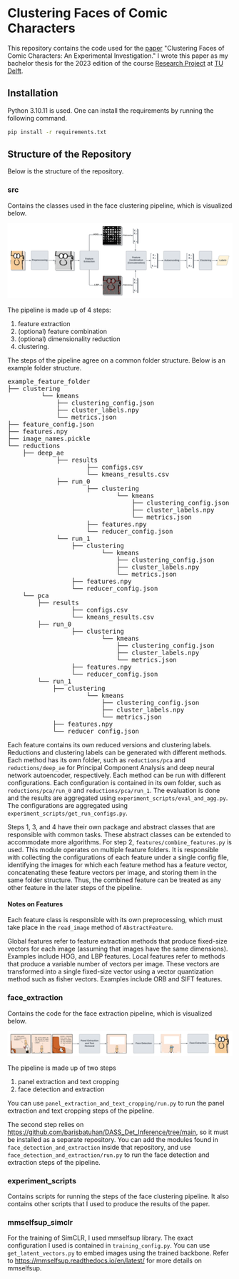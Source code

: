# Clustering Faces of Comic Characters

This repository contains the code used for the
[paper](http://resolver.tudelft.nl/uuid:2b64704d-d510-437d-a599-c9751ffa2426)
"Clustering Faces of Comic Characters: An Experimental Investigation." I wrote this
paper as my bachelor thesis for the 2023 edition of the course
[Research Project](https://github.com/TU-Delft-CSE/Research-Project) at
[TU Delft](https://github.com/TU-Delft-CSE).

## Installation

Python 3.10.11 is used. One can install the requirements by running the following
command.

```bash
pip install -r requirements.txt
```

## Structure of the Repository

Below is the structure of the repository.

### src

Contains the classes used in the face clustering pipeline, which is visualized below.

![face_clustering_pipeline](figures/face_clustering_pipeline.png)

The pipeline is made up of 4 steps:

1. feature extraction
2. (optional) feature combination
3. (optional) dimensionality reduction
4. clustering.

The steps of the pipeline agree on a common folder structure. Below is an example
folder structure.

<pre>
example_feature_folder
├── clustering
         └── kmeans
             ├── clustering_config.json
             ├── cluster_labels.npy
             └── metrics.json
├── feature_config.json
├── features.npy
├── image_names.pickle
└── reductions
    ├── deep_ae
             ├── results
                     ├── configs.csv
                     └── kmeans_results.csv
             ├── run_0
                     ├── clustering
                             └── kmeans
                                 ├── clustering_config.json
                                 ├── cluster_labels.npy
                                 └── metrics.json
                     ├── features.npy
                     └── reducer_config.json
             └── run_1
                 ├── clustering
                         └── kmeans
                             ├── clustering_config.json
                             ├── cluster_labels.npy
                             └── metrics.json
                 ├── features.npy
                 └── reducer_config.json
    └── pca
        ├── results
                 ├── configs.csv
                 └── kmeans_results.csv
        ├── run_0
                 ├── clustering
                         └── kmeans
                             ├── clustering_config.json
                             ├── cluster_labels.npy
                             └── metrics.json
                 ├── features.npy
                 └── reducer_config.json
        └── run_1
            ├── clustering
                     └── kmeans
                         ├── clustering_config.json
                         ├── cluster_labels.npy
                         └── metrics.json
            ├── features.npy
            └── reducer_config.json
</pre>

Each feature contains its own reduced versions and clustering labels. Reductions and
clustering labels can be generated with different methods. Each method has its own
folder, such as `reductions/pca` and `reductions/deep_ae` for Principal Component
Analysis and deep neural network autoencoder, respectively. Each method can be run with
different configurations. Each configuration is contained in its own folder, such as
`reductions/pca/run_0` and `reductions/pca/run_1`. The evaluation is done and the
results are aggregated using `experiment_scripts/eval_and_agg.py`. The configurations
are aggregated using `experiment_scripts/get_run_configs.py`.

Steps 1, 3, and 4 have their own package and abstract classes that are responsible with
common tasks. These abstract classes can be extended to accommodate more algorithms. For
step 2, `features/combine_features.py` is used. This module operates on multiple feature
folders. It is responsible with collecting the configurations of each feature under a
single config file, identifying the images for which each feature method has a feature
vector, concatenating these feature vectors per image, and storing them in the same
folder structure. Thus, the combined feature can be treated as any other feature in the
later steps of the pipeline.

#### Notes on Features

Each feature class is responsible with its own preprocessing, which must take place in
the `read_image` method of `AbstractFeature`.

Global features refer to feature extraction methods that produce fixed-size vectors for
each image (assuming that images have the same dimensions). Examples include HOG, and
LBP features. Local features refer to methods that produce a variable number of vectors
per image. These vectors are transformed into a single fixed-size vector using a vector
quantization method such as fisher vectors. Examples include ORB and SIFT features.

### face_extraction

Contains the code for the face extraction pipeline, which is visualized below.

![face_extraction_pipeline](figures/face_extraction_pipeline.png)

The pipeline is made up of two steps

1. panel extraction and text cropping
2. face detection and extraction

You can use `panel_extraction_and_text_cropping/run.py` to run the panel extraction and
text cropping steps of the pipeline.

The second step relies on https://github.com/barisbatuhan/DASS_Det_Inference/tree/main,
so it must be installed as a separate repository. You can add the modules found in
`face_detection_and_extraction` inside that repository, and use
`face_detection_and_extraction/run.py` to run the face detection and extraction steps of
the pipeline.

### experiment_scripts

Contains scripts for running the steps of the face clustering pipeline. It also contains
other scripts that I used to produce the results of the paper.

### mmselfsup_simclr

For the training of SimCLR, I used mmselfsup library. The exact configuration I used is
contained in `training_config.py`. You can use `get_latent_vectors.py` to embed images
using the trained backbone. Refer to https://mmselfsup.readthedocs.io/en/latest/ for
more details on mmselfsup.
